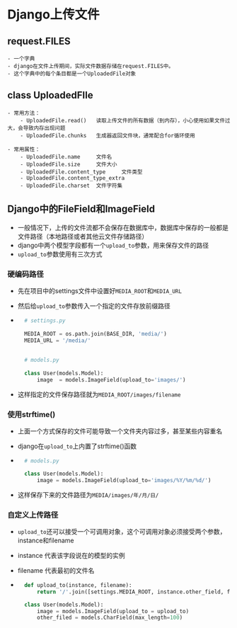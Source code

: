 # Django上传文件

## request.FILES
	- 一个字典
	- django在文件上传期间，实际文件数据存储在request.FILES中。
	- 这个字典中的每个条目都是一个UploadedFile对象

## class UploadedFIle
	- 常用方法：
		- UploadedFile.read()	读取上传文件的所有数据（到内存），小心使用如果文件过大，会导致内存出现问题
		- UploadedFile.chunks 	生成器返回文件块，通常配合for循环使用
	
	- 常用属性：
		- UploadedFile.name 	文件名
		- UploadedFile.size 	文件大小
		- UploadedFile.content_type 	文件类型
		- UploadedFile.content_type_extra
		- UploadedFile.charset 	文件字符集

## Django中的FileField和ImageField

- 一般情况下，上传的文件流都不会保存在数据库中，数据库中保存的一般都是文件路径（本地路径或者其他云文件存储路径）
- django中两个模型字段都有一个`upload_to`参数，用来保存文件的路径
- `upload_to`参数使用有三次方式

### 硬编码路径

- 先在项目中的settings文件中设置好`MEDIA_ROOT`和`MEDIA_URL`

- 然后给`upload_to`参数传入一个指定的文件存放前缀路径

- ```python
    # settings.py
    
    MEDIA_ROOT = os.path.join(BASE_DIR, 'media/')
    MEDIA_URL = '/media/'
    
    
    # models.py
    
    class User(models.Model):
        image  = models.ImageField(upload_to='images/')
    ```

- 这样指定的文件保存路径就为`MEDIA_ROOT/images/filename`

### 使用strftime()

- 上面一个方式保存的文件可能导致一个文件夹内容过多，甚至某些内容重名
- django在`upload_to`上内置了strftime()函数

- ```python
  	# models.py

	class User(models.Model):
		image = models.ImageField(upload_to='images/%Y/%m/%d/')
  ```

- 这样保存下来的文件路径为`MEDIA/images/年/月/日/`

### 自定义上传路径

- `upload_to`还可以接受一个可调用对象，这个可调用对象必须接受两个参数，instance和filename
- instance 代表该字段说在的模型的实例
- filename 代表最初的文件名

- ```python
	def upload_to(instance, filename):
		return '/'.join([settings.MEDIA_ROOT, instance.other_field, filename])

	class User(models.Model):
		image = models.ImageField(upload_to = upload_to)
		other_filed = models.CharField(max_length=100)
  ```
